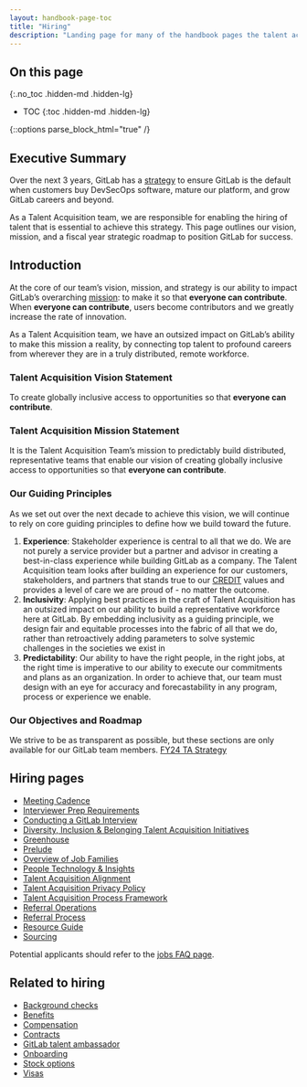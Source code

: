 ```yaml
---
layout: handbook-page-toc
title: "Hiring"
description: "Landing page for many of the handbook pages the talent acquisition team at GitLab uses."
---
```


## On this page
{:.no_toc .hidden-md .hidden-lg}

- TOC
{:toc .hidden-md .hidden-lg}

{::options parse_block_html="true" /}

## Executive Summary
Over the next 3 years, GitLab has a [strategy](https://about.gitlab.com/company/strategy/#three-year-strategy) to ensure GitLab is the default when customers buy DevSecOps software, mature our platform, and grow GitLab careers and beyond. 

As a Talent Acquisition team, we are responsible for enabling the hiring of talent that is essential to achieve this strategy. This page outlines our vision, mission, and a fiscal year strategic roadmap to position GitLab for success. 

## Introduction 
At the core of our team’s vision, mission, and strategy is our ability to impact GitLab’s overarching [mission](https://about.gitlab.com/company/mission/): to make it so that **everyone can contribute**. When **everyone can contribute**, users become contributors and we greatly increase the rate of innovation. 

As a Talent Acquisition team, we have an outsized impact on GitLab’s ability to make this mission a reality, by connecting top talent to profound careers from wherever they are in a truly distributed, remote workforce. 

### Talent Acquisition Vision Statement
To create globally inclusive access to opportunities so that **everyone can contribute**.

### Talent Acquisition Mission Statement
It is the Talent Acquisition Team’s mission to predictably build distributed, representative teams that enable our vision of creating globally inclusive access to opportunities so that **everyone can contribute**. 

### Our Guiding Principles
As we set out over the next decade to achieve this vision, we will continue to rely on core guiding principles to define how we build toward the future. 
  1. **Experience**: Stakeholder experience is central to all that we do. We are not purely a service provider but a partner and advisor in creating a best-in-class experience while building GitLab as a company. The Talent Acquisition team looks after building an experience for our customers, stakeholders, and partners that stands true to our [CREDIT](https://about.gitlab.com/handbook/values/) values and provides a level of care we are proud of - no matter the outcome. 
  1. **Inclusivity**: Applying best practices in the craft of Talent Acquisition has an outsized impact on our ability to build a representative workforce here at GitLab. By embedding inclusivity as a guiding principle, we design fair and equitable processes into the fabric of all that we do, rather than retroactively adding parameters to solve systemic challenges in the societies we exist in   
  1. **Predictability**: Our ability to have the right people, in the right jobs, at the right time is imperative to our ability to execute our commitments and plans as an organization. In order to achieve that, our team must design with an eye for accuracy and forecastability in any program, process or experience we enable. 

### Our Objectives and Roadmap
We strive to be as transparent as possible, but these sections are only available for our GitLab team members.
[FY24 TA Strategy](https://docs.google.com/document/d/1Q9ui_BZLRPBAYpRtdtpHVSvGzW3g7JtVYkGj_KqwZBA/edit#heading=h.riu5wc8sjmum)

## Hiring pages
- [Meeting Cadence](/handbook/hiring/meetings/)
- [Interviewer Prep Requirements](/handbook/hiring/interviewing/)
- [Conducting a GitLab Interview](/handbook/hiring/conducting-a-gitlab-interview/)
- [Diversity, Inclusion & Belonging  Talent Acquisition Initiatives](/company/culture/inclusion/talent-acquisition-initiatives/)
- [Greenhouse](/handbook/hiring/greenhouse/)
- [Prelude](/handbook/hiring/prelude)
- [Overview of Job Families](/handbook/hiring/job-families)
- [People Technology & Insights](/handbook/hiring/talent-acquisition-framework/talent-acquisition-operations-insights/)
- [Talent Acquisition Alignment](/handbook/hiring/recruiting-alignment/)
- [Talent Acquisition Privacy Policy](/handbook/hiring/recruitment-privacy-policy/)
- [Talent Acquisition Process Framework](/handbook/hiring/talent-acquisition-framework/)
- [Referral Operations](/handbook/hiring/referral-operations/)
- [Referral Process](/handbook/hiring/referral-process/)
- [Resource Guide](/handbook/hiring/guide/)
- [Sourcing](/handbook/hiring/sourcing/)

Potential applicants should refer to the [jobs FAQ page](/handbook/hiring/candidate/faq/).

## Related to hiring

- [Background checks](/handbook/people-policies/#background-checks)
- [Benefits](/handbook/total-rewards/benefits/)
- [Compensation](/handbook/total-rewards/compensation/)
- [Contracts](https://internal-handbook.gitlab.io/handbook/people-group/people-operations/people-connect/employment_contracts/)
- [GitLab talent ambassador](/handbook/hiring/gitlab-ambassadors/)
- [Onboarding](/handbook/people-group/general-onboarding)
- [Stock options](/handbook/stock-options)
- [Visas](/handbook/people-group/visas/)
